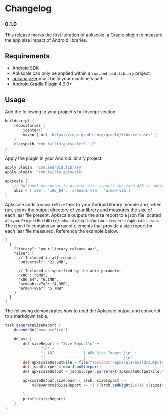 # Changelog

### 0.1.0

This release marks the first iteration of apkscale: a Gradle plugin to measure the app size impact of Android libraries.

## Requirements

* Android SDK
* Apkscale can only be applied within a `com.android.library` project.
* [apkanalyzer](https://developer.android.com/studio/command-line/apkanalyzer) must be in your machine's path
* Android Gradle Plugin 4.0.0+

## Usage

Add the following to your project's buildscript section.

```groovy
buildscript {
    repositories {
        jcenter()
        maven { url 'https://repo.gradle.org/gradle/libs-releases' }
    }
    classpath "com.twilio:apkscale:0.1.0"
}
```

Apply the plugin in your Android library project.

```groovy
apply plugin: 'com.android.library'
apply plugin: 'com.twilio.apkscale'

apkscale {
    // Optional parameter to provide size reports for each API in addition to the default universal ABI
    abis = ['x86', 'x86_64', 'armeabi-v7a', 'arm64-v8a']
}
```

Apkscale adds a `measureSize` task to your Android library module and, when run, scans the output directory of your library and measures the size of each .aar file present. Apkscale outputs the size report to a json file located at `<yourProjectBuildDir>/apkscale/build/outputs/reports/apkscale.json`. The json file contains an array of elements that provide a size report for each .aar file measured. Reference the example below.

```json5
[
  {
    "library": "your-library-release.aar",
    "size": {
      // Included in all reports
      "universal": "21.9MB",

      // Included as specified by the abis parameter
      "x86": "6MB",
      "x86_64": "6.1MB",
      "armeabi-v7a": "4.8MB",
      "arm64-v8a": "5.7MB"
    }
  }
]
```

The following demonstrates how to read the Apkscale output and convert it to a markdown table.

```groovy
task generateSizeReport {
    dependsOn('measureSize')

    doLast {
        def sizeReport = "Size Report\n" +
                "\n" +
                "| ABI             | APK Size Impact |\n" +
                "| --------------- | --------------- |\n"
        def apkscaleOutputFile = file("$buildDir/apkscale/build/outputs/reports/apkscale.json")
        def jsonSlurper = new JsonSlurper()
        def apkscaleOutput = jsonSlurper.parseText(apkscaleOutputFile.text).get(0)

        apkscaleOutput.size.each { arch, sizeImpact ->
            videoAndroidSizeReport += "| ${arch.padRight(16)}| ${sizeImpact.padRight(16)}|\n"

        }
        println(sizeReport)
    }
}
```
